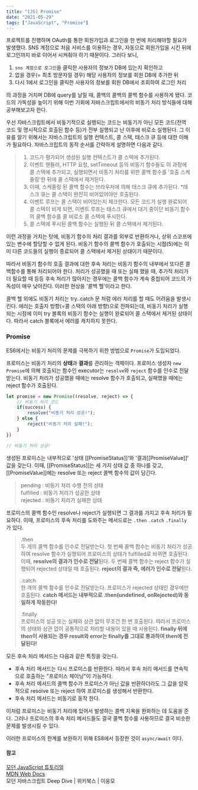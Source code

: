 ```yaml
---
title: "[JS] Promise"
date: "2021-05-29"
tags: ["JavaScript", "Promise"]
---
```

프로젝트를 진행하며 OAuth를 통한 회원가입과 로그인을 한 번에 처리해야할 필요가 발생했다. SNS 계정으로 처음 서비스를 이용하는 경우, 자동으로 회원가입을 시킨 뒤에 로그인까지 바로 이어서 시켜줘야 하기 때문이다. 그러다 보니,

1.  ```sns 계정으로 로그인```을 클릭한 사용자의 정보가 DB에 있는지 확인하고
2. 없을 경우(= 최초 방문자일 경우) 해당 사용자의 정보를 회원 DB에 추가한 뒤
3. 다시 1에서 로그인을 클릭한 사용자의 정보를 회원 DB에서 조회하여 로그인 처리

의 과정을 거치며 DB에 query를 날릴 때, 콜백의 콜백의 콜백 함수를 사용하게 됐다. 코드의 가독성을 높이기 위해 이번 기회에 자바스크립트에서의 비동기 처리 방식들에 대해 공부해보고자 한다.



우선 자바스크립트에서 비동기적으로 실행되는 코드는 비동기가 아닌 모든 코드(전역 코드 및 명시적으로 호출된 함수 등)가 전부 실행되고 난 이후에 비로소 실행된다. 그 이유를 알기 위해서는 자바스크립트의 실행 컨텍스트, 콜 스택, 태스크 큐 등에 대한 이해가 필요하다. 자바스크립트의 동작 순서를 간략하게 설명하면 다음과 같다.

> 1. 코드가 평가되어 생성된 실행 컨텍스트가 콜 스택에 추가된다.
> 2. 이벤트 핸들러, HTTP 요청, setTimeout 등의 비동기 함수들도 이 과정에 콜 스택에 추가되고, 실행되면서 비동기 처리를 위한 콜백 함수를 '호출 스케줄링'한 뒤에 콜 스택에서 제거된다.
> 3. 이때, 스케줄링 된 콜백 함수는 브라우저에 의해 태스크 큐에 추가된다.
>    *태스크 큐는 콜 스택이 완전히 비어있어야만 호출된다.
> 4. 이벤트 루프는 콜 스택이 비어있는지 체크한다. 모든 코드가 실행 완료되어 콜 스택이 비게 되면, 이벤트 루프는 태스크 큐에서 대기 중이던 비동기 함수의 콜백 함수를 콜 비로소 콜 스택에 푸시한다.
> 5. 콜 스택에 푸시된 콜백 함수는 실행된 뒤 콜 스택에서 제거된다.

이런 과정을 거치는 탓에, 비동기 함수의 처리 결과를 외부로 반환하거나, 상위 스코프에 있는 변수에 할당할 수 없게 된다. 비동기 함수의 콜백 함수가 호출되는 시점(5)에는 이미 다른 코드들의 실행이 종료되어 콜 스택에서 제거된 상태이기 때문이다.

따라서 비동기 함수의 호출 결과에 대한 후속 처리는 비동기 함수의 내부에서 또다른 콜백함수를 통해 처리되어야 한다. 처리가 성공했을 때 또는 실패 했을 때, 추가적 처리가 더 필요할 때 등등 후속 처리가 많아지는 경우에는 콜백 함수가 계속 중첩되어 코드의 가독성이 매우 낮아진다. 이러한 현상을 '콜백 헬'이라고 한다.

콜백 헬 외에도 비동기 처리는 try..catch 문 처럼 에러 처리를 할 때도 어려움을 발생시킨다. 에러는 호출자 방향(=콜 스택의 아래 방향)으로 전파되는데, 비동기 처리가 실행되는 시점에 이미 try 블록의 비동기 함수는 실행이 완료되어 콜 스택에서 제거된 상태이다. 따라서  catch 블록에서 에러를 캐치하지 못한다.



### Promise

ES6에서는 비동기 처리의 문제를 극복하기 위한 방법으로 ```Promise```가 도입되었다.  

프로미스는 비동기 처리의 **상태**과 **결과**를 관리하는 객체이다. 프로미스 생성자 ```new Promise```에 의해 호출되는 함수인 executor는 ```resolve```와 ```reject``` 함수를 인수로 전달받는다. 비동기 처리가 성공했을 때에는 resolve 함수가 호출되고, 실패했을 때에는 reject 함수가 호출된다.

```javascript
let promise = new Promise((resolve, reject) => {
    // 비동기 처리 코드
    if(success) {
        resolve("비동기 처리 성공!");
    } else {
        reject("비동기 처리 실패!");
    }
})

// 비동기 처리 성공!
```

생성된 프로미스는 내부적으로 '상태 [[PromiseStatus]]'와 '결과[[PromiseValue]]' 값을 갖는다. 이때, [[PromiseStatus]]는 세 가지 상태 값 중 하나를 갖고, [[PromiseValue]]에는 resolve 또는 reject 콜백 함수의 값이 담긴다.

> pending : 비동기 처리 수행 전의 상태  
> fulfilled : 비동기 처리가 성공한 상태  
> rejected : 비동기 처리가 실패한 상태  




프로미스의 콜백 함수인 resolve나 reject가 실행되면 그 결과를 가지고 후속 처리가 필요하다. 이때, 프로미스의 후속 처리를 도와주는 메서드로는 ```.then``` ```.catch``` ```.finally``` 가 있다.

> .then  
>  두 개의 콜백 함수를 인수로 전달받는다. 
>  첫 번째 콜백 함수는 비동기 처리가 성공하여 resolve 함수가 실행되어 프로미스의 상태가 fulfilled로 바뀌면 호출된다. 이때, **resolve의 결과가 인수로 전달**된다.
>  두 번째 콜백 함수는 reject 함수가 실행되어 rejected 상태일 때 호출된다. **reject의 결과 즉, 에러가 인수로 전달**된다.
>
> .catch  
>  한 개의 콜백 함수를 인수로 전달받는다. 프로미스가 rejected 상태인 경우에만 호출된다.
>  **catch 메서드는 내부적으로 .then(undefined, onRejected)와 동일하게 작동한다!**
>
> .finally  
>  프로미스의 성공 또는 실패와 상관 없이 무조건 한 번 호출된다. 따라서 프로미스의 상태와 상관 없이 공통적으로 처리할 내용이 있을 때 사용된다.
>  **finally 뒤에 then이 사용되는 경우 result와 error는 finally를 그대로 통과하여 then에 전달된다!**



모든 후속 처리 메서드는 다음과 같은 특징을 갖는다.

+ 후속 처리 메서드는 다시 프로미스를 반환한다.
  따라서 후속 처리 메서드를 연속적으로 호출하는 "프로미스 체이닝"이 가능하다.
+ 후속 처리 메서드의 콜백 함수가 프로미스가 아닌 값을 반환하더라도 그 값을 암묵적으로 resolve 또는 reject 하여 프로미스를 생성해서 반환한다.
+ 후속 처리 메서드는 비동기로 동작 한다.



이처럼 프로미스는 비동기 처리에 있어서 발생하는 콜백 지옥을 완화하는 데 도움을 준다. 그러나 프로미스의 후속 처리 메서드들도 결국 콜백 함수를 사용하므로 결국 비슷한 문제를 발생시킬 수 있다.

이러한 프로미스의 한계를 보완하기 위해 ES8에서 등장한 것이 ```async/await``` 이다.



#### 참고

[모던 JavaScript 튜토리얼](https://ko.javascript.info/)  
[MDN Web Docs](https://developer.mozilla.org/en-US/docs/Web/JavaScript/Reference/Global_Objects/Promise)  
모던 자바스크립트 Deep Dive | 위키북스 | 이웅모